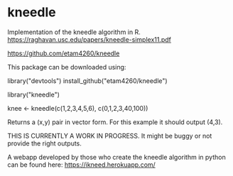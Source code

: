 # kneedle
Implementation of the kneedle algorithm in R.
https://raghavan.usc.edu/papers/kneedle-simplex11.pdf

https://github.com/etam4260/kneedle

This package can be downloaded using:

library("devtools")
install_github("etam4260/kneedle")

library("kneedle")

knee <- kneedle(c(1,2,3,4,5,6), c(0,1,2,3,40,100))

Returns a (x,y) pair in vector form. For this example it should output (4,3).



THIS IS CURRENTLY A WORK IN PROGRESS. It might be buggy or not provide
the right outputs. 


A webapp developed by those who create the kneedle
algorithm in python can be found here:
https://ikneed.herokuapp.com/